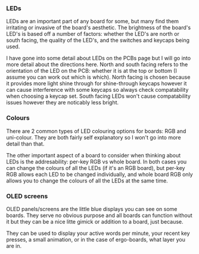 ### LEDs
LEDs are an important part of any board for some, but many find them       irritating or invasive of the board's aesthetic. 
The brightness of the board's LED's is based off a number of factors: whether the LED's are north or south facing, the quality of the LED's, and the switches and keycaps being used.

I have gone into some detail about LEDs on the PCBs page but I will go into more detail about the directions here. North and south facing refers to the orientation of the LED on the PCB: whether it is at the top or bottom (I assume you can work out which is which). North facing is chosen because it provides more light shine through for shine-through keycaps however it can cause interference with some keycaps so always check compatability when choosing a keycap set. South facing LEDs won't cause compatability issues however they are noticably less bright.

### Colours
There are 2 common types of LED colouring options for boards: RGB and uni-colour. They are both fairly self explanatory so I won't go into more detail than that.

The other important aspect of a board to consider when thinking about LEDs is the addresability: per-key RGB vs whole board. In both cases you can change the colours of all the LEDs (if it's an RGB board), but per-key RGB allows each LED to be changed individually, and whole board RGB only allows you to change the colours of all the LEDs at the same time.
### OLED screens
OLED panels/screens are the little blue displays you can see on some boards. They serve no obvious purpose and all boards can function without it but they can be a nice litte gimick or addition to a board, just because.

They can be used to display your active words per minute, your recent key presses, a small animation, or in the case of ergo-boards, what layer you are in.